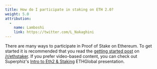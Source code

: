 ```yaml
---
title: How do I participate in staking on ETH 2.0?
weight: 5.0
attribution:
  -
    name: Lamboshi
    link: https://twitter.com/L_Nakaghini
---
```

There are many ways to participate in Proof of Stake on Ethereum. To get started it is recommended that you read the [getting started post](https://old.reddit.com/r/ethstaker/comments/jjdxvw/welcome_to_rethstaker_the_home_for_ethereum/) on [/r/ethstaker](https://old.reddit.com/r/ethstaker/). If you prefer video-based content, you can check out Superphiz's [Intro to Eth2 & Staking](https://www.youtube.com/watch?v=tpkpW031RCI) ETHGlobal presentation. 
